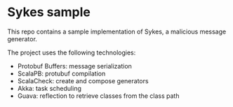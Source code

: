# Sykes sample

This repo contains a sample implementation of Sykes, a malicious message generator.

The project uses the following technologies:

- Protobuf Buffers: message serialization
- ScalaPB: protubuf compilation
- ScalaCheck: create and compose generators
- Akka: task scheduling
- Guava: reflection to retrieve classes from the class path
